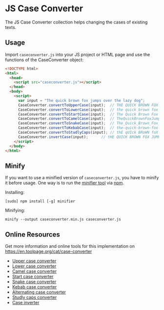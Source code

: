 # JS Case Converter
The JS Case Converter collection helps changing the cases of existing texts.

## Usage
Import `caseconverter.js` into your JS project or HTML page and use the functions of the CaseConverter object:

```html
<!DOCTYPE html>
<html>
  <head>
    <script src="caseconverter.js"></script>
  </head>
  <body>
    <script>
      var input = "The quick brown fox jumps over the lazy dog";
      CaseConverter.convertToUpperCase(input); 	// THE QUICK BROWN FOX JUMPS OVER THE LAZY DOG
      CaseConverter.convertToLowerCase(input); 	// the quick brown fox jumps over the lazy dog
      CaseConverter.convertToStartCase(input); 	// The Quick Brown Fox Jumps Over The Lazy Dog
      CaseConverter.convertToCamelCase(input); 	// TheQuickBrownFoxJumpsOverTheLazyDog
      CaseConverter.convertToSnakeCase(input); 	// The_Quick_Brown_Fox_Jumps_Over_The_Lazy_Dog
      CaseConverter.convertToKebabCase(input); 	// the-quick-brown-fox-jumps-over-the-lazy-dog
      CaseConverter.convertToStudlyCaps(input);	// thE qUIck BRoWN foX jUMPs oVeR tHe lAZY doG
      CaseConverter.invertCase(input); 		// tHE QUICK BROWN FOX JUMPS OVER THE LAZY DOG    
    </script>
  </body>
</html>
```

## Minify
If you want to use a minified version of `caseconverter.js`, you have to minify it before usage. One way is to run the [minifier tool](https://www.npmjs.com/package/minifier) via [npm](https://www.npmjs.com/).

Installing:

    [sudo] npm install [-g] minifier

Minifying:

    minify --output caseconverter.min.js caseconverter.js


## Online Resources

Get more information and online tools for this implementation on 
https://en.toolpage.org/cat/case-converter

* [Upper case converter](https://en.toolpage.org/tool/uppercase)
* [Lower case converter](https://en.toolpage.org/tool/lowercase)
* [Camel case converter](https://en.toolpage.org/tool/camelcase)
* [Start case converter](https://en.toolpage.org/tool/startcase)
* [Snake case converter](https://en.toolpage.org/tool/snakecase)
* [Kebab case converter](https://en.toolpage.org/tool/kebabcase)
* [Alternating case converter](https://en.toolpage.org/tool/alternatingcase)
* [Studly caps converter](https://en.toolpage.org/tool/studlycaps)
* [Case inverter](https://en.toolpage.org/tool/case-inverter)
